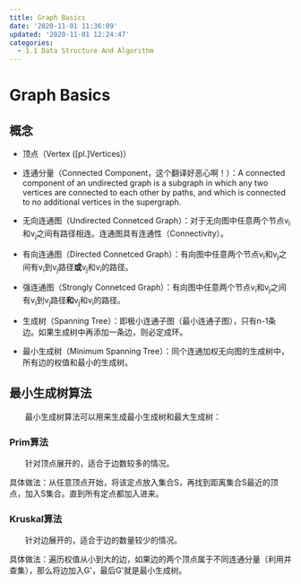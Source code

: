 ```yaml
---
title: Graph Basics
date: '2020-11-01 11:36:09'
updated: '2020-11-01 12:24:47'
categories:
  - 1.1 Data Structure And Algorithm
---
```

# Graph Basics

## 概念

- 顶点（Vertex ([pl.]Vertices)）

- 连通分量（Connected Component，这个翻译好恶心啊！）：A connected component of an undirected graph is a subgraph in which any two vertices are connected to each other by paths, and which is connected to no additional vertices in the supergraph.

- 无向连通图（Undirected Connetced Graph）：对于无向图中任意两个节点v<sub>i</sub>和v<sub>j</sub>之间有路径相连。连通图具有连通性（Connectivity）。

- 有向连通图（Directed Connetced Graph）：有向图中任意两个节点v<sub>i</sub>和v<sub>j</sub>之间有v<sub>i</sub>到v<sub>j</sub>路径**或**v<sub>j</sub>和v<sub>i</sub>的路径。

- 强连通图（Strongly Connetced Graph）：有向图中任意两个节点v<sub>i</sub>和v<sub>j</sub>之间有v<sub>i</sub>到v<sub>j</sub>路径**和**v<sub>j</sub>和v<sub>i</sub>的路径。

- 生成树（Spanning Tree）：即极小连通子图（最小连通子图），只有n-1条边。如果生成树中再添加一条边，则必定成环。

- 最小生成树（Minimum Spanning Tree）：同个连通加权无向图的生成树中，所有边的权值和最小的生成树。

## 最小生成树算法

　　最小生成树算法可以用来生成最小生成树和最大生成树：

### Prim算法

　　针对顶点展开的，适合于边数较多的情况。

具体做法：从任意顶点开始，将该定点放入集合S，再找到距离集合S最近的顶点，加入S集合。直到所有定点都加入进来。

### Kruskal算法

　　针对边展开的，适合于边的数量较少的情况。

具体做法：遍历权值从小到大的边，如果边的两个顶点属于不同连通分量（利用并查集），那么将边加入G'，最后G'就是最小生成树。

